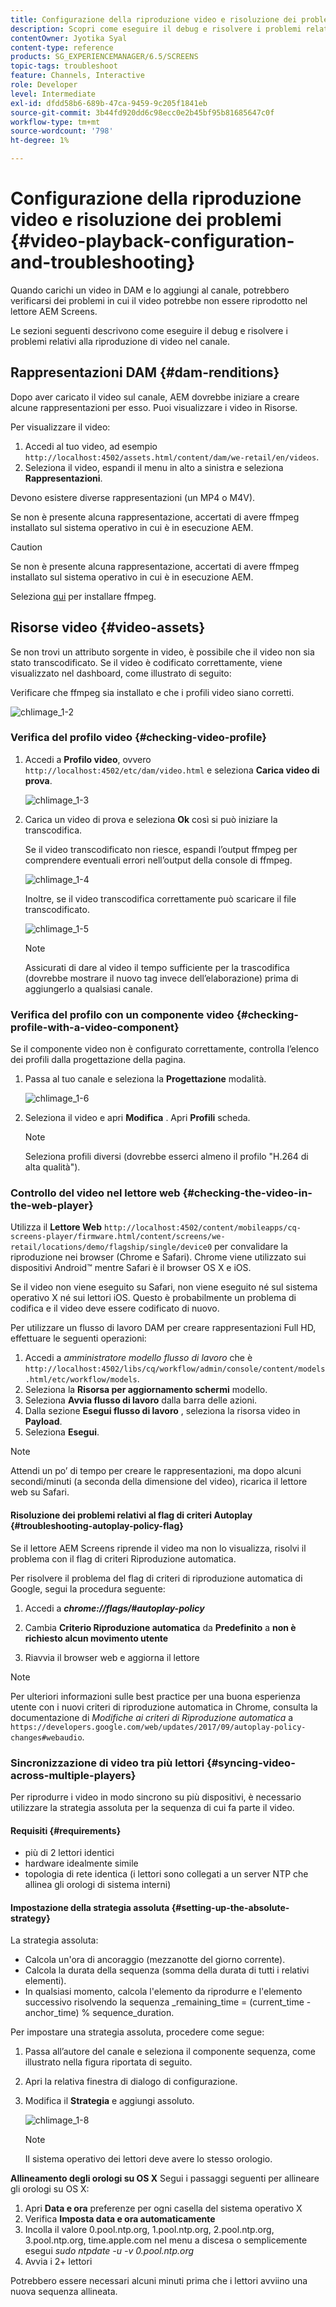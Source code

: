 ```yaml
---
title: Configurazione della riproduzione video e risoluzione dei problemi
description: Scopri come eseguire il debug e risolvere i problemi relativi alla riproduzione di video nel canale per AEM Screens.
contentOwner: Jyotika Syal
content-type: reference
products: SG_EXPERIENCEMANAGER/6.5/SCREENS
topic-tags: troubleshoot
feature: Channels, Interactive
role: Developer
level: Intermediate
exl-id: dfdd58b6-689b-47ca-9459-9c205f1841eb
source-git-commit: 3b44fd920dd6c98ecc0e2b45bf95b81685647c0f
workflow-type: tm+mt
source-wordcount: '798'
ht-degree: 1%

---
```


# Configurazione della riproduzione video e risoluzione dei problemi {#video-playback-configuration-and-troubleshooting}

Quando carichi un video in DAM e lo aggiungi al canale, potrebbero verificarsi dei problemi in cui il video potrebbe non essere riprodotto nel lettore AEM Screens.

Le sezioni seguenti descrivono come eseguire il debug e risolvere i problemi relativi alla riproduzione di video nel canale.

## Rappresentazioni DAM {#dam-renditions}

Dopo aver caricato il video sul canale, AEM dovrebbe iniziare a creare alcune rappresentazioni per esso. Puoi visualizzare i video in Risorse.

Per visualizzare il video:

1. Accedi al tuo video, ad esempio `http://localhost:4502/assets.html/content/dam/we-retail/en/videos`.
1. Seleziona il video, espandi il menu in alto a sinistra e seleziona **Rappresentazioni**.

Devono esistere diverse rappresentazioni (un MP4 o M4V).

Se non è presente alcuna rappresentazione, accertati di avere ffmpeg installato sul sistema operativo in cui è in esecuzione AEM.

>[!CAUTION]
>
>Se non è presente alcuna rappresentazione, accertati di avere ffmpeg installato sul sistema operativo in cui è in esecuzione AEM.
>
>Seleziona [qui](https://www.ffmpeg.org/download.html) per installare ffmpeg.

## Risorse video {#video-assets}

Se non trovi un attributo sorgente in video, è possibile che il video non sia stato transcodificato. Se il video è codificato correttamente, viene visualizzato nel dashboard, come illustrato di seguito:

Verificare che ffmpeg sia installato e che i profili video siano corretti.

![chlimage_1-2](assets/chlimage_1-2.png)

### Verifica del profilo video {#checking-video-profile}

1. Accedi a **Profilo video**, ovvero `http://localhost:4502/etc/dam/video.html` e seleziona **Carica video di prova**.

   ![chlimage_1-3](assets/chlimage_1-3.png)

1. Carica un video di prova e seleziona **Ok** così si può iniziare la transcodifica.

   Se il video transcodificato non riesce, espandi l’output ffmpeg per comprendere eventuali errori nell’output della console di ffmpeg.

   ![chlimage_1-4](assets/chlimage_1-4.png)

   Inoltre, se il video transcodifica correttamente può scaricare il file transcodificato.

   ![chlimage_1-5](assets/chlimage_1-5.png)

   >[!NOTE]
   >
   >Assicurati di dare al video il tempo sufficiente per la trascodifica (dovrebbe mostrare il nuovo tag invece dell’elaborazione) prima di aggiungerlo a qualsiasi canale.

### Verifica del profilo con un componente video {#checking-profile-with-a-video-component}

Se il componente video non è configurato correttamente, controlla l’elenco dei profili dalla progettazione della pagina.

1. Passa al tuo canale e seleziona la **Progettazione** modalità.

   ![chlimage_1-6](assets/chlimage_1-6.png)

1. Seleziona il video e apri **Modifica** . Apri **Profili** scheda.

   >[!NOTE]
   >Seleziona profili diversi (dovrebbe esserci almeno il profilo &quot;H.264 di alta qualità&quot;).

### Controllo del video nel lettore web {#checking-the-video-in-the-web-player}

Utilizza il **Lettore Web** `http://localhost:4502/content/mobileapps/cq-screens-player/firmware.html/content/screens/we-retail/locations/demo/flagship/single/device0` per convalidare la riproduzione nei browser (Chrome e Safari). Chrome viene utilizzato sui dispositivi Android™ mentre Safari è il browser OS X e iOS.

Se il video non viene eseguito su Safari, non viene eseguito né sul sistema operativo X né sui lettori iOS. Questo è probabilmente un problema di codifica e il video deve essere codificato di nuovo.

Per utilizzare un flusso di lavoro DAM per creare rappresentazioni Full HD, effettuare le seguenti operazioni:

1. Accedi a *amministratore modello flusso di lavoro* che è `http://localhost:4502/libs/cq/workflow/admin/console/content/models.html/etc/workflow/models`.
1. Seleziona la **Risorsa per aggiornamento schermi** modello.
1. Seleziona **Avvia flusso di lavoro** dalla barra delle azioni.
1. Dalla sezione **Esegui flusso di lavoro** , seleziona la risorsa video in **Payload**.
1. Seleziona **Esegui**.

>[!NOTE]
>
>Attendi un po’ di tempo per creare le rappresentazioni, ma dopo alcuni secondi/minuti (a seconda della dimensione del video), ricarica il lettore web su Safari.

#### Risoluzione dei problemi relativi al flag di criteri Autoplay {#troubleshooting-autoplay-policy-flag}

Se il lettore AEM Screens riprende il video ma non lo visualizza, risolvi il problema con il flag di criteri Riproduzione automatica.

Per risolvere il problema del flag di criteri di riproduzione automatica di Google, segui la procedura seguente:

1. Accedi a ***chrome://flags/#autoplay-policy***
1. Cambia **Criterio Riproduzione automatica** da **Predefinito** a **non è richiesto alcun movimento utente**

1. Riavvia il browser web e aggiorna il lettore

>[!NOTE]
>
>Per ulteriori informazioni sulle best practice per una buona esperienza utente con i nuovi criteri di riproduzione automatica in Chrome, consulta la documentazione di *Modifiche ai criteri di Riproduzione automatica* a `https://developers.google.com/web/updates/2017/09/autoplay-policy-changes#webaudio`.

### Sincronizzazione di video tra più lettori {#syncing-video-across-multiple-players}

Per riprodurre i video in modo sincrono su più dispositivi, è necessario utilizzare la strategia assoluta per la sequenza di cui fa parte il video.

#### Requisiti {#requirements}

* più di 2 lettori identici
* hardware idealmente simile
* topologia di rete identica (i lettori sono collegati a un server NTP che allinea gli orologi di sistema interni)

#### Impostazione della strategia assoluta {#setting-up-the-absolute-strategy}

La strategia assoluta:

* Calcola un&#39;ora di ancoraggio (mezzanotte del giorno corrente).
* Calcola la durata della sequenza (somma della durata di tutti i relativi elementi).
* In qualsiasi momento, calcola l&#39;elemento da riprodurre e l&#39;elemento successivo risolvendo la sequenza _remaining_time = (current_time - anchor_time) % sequence_duration.

Per impostare una strategia assoluta, procedere come segue:

1. Passa all’autore del canale e seleziona il componente sequenza, come illustrato nella figura riportata di seguito.
1. Apri la relativa finestra di dialogo di configurazione.
1. Modifica il **Strategia** e aggiungi assoluto.

   ![chlimage_1-8](assets/chlimage_1-8.png)

   >[!NOTE]
   >Il sistema operativo dei lettori deve avere lo stesso orologio.

**Allineamento degli orologi su OS X** Segui i passaggi seguenti per allineare gli orologi su OS X:

1. Apri **Data e ora** preferenze per ogni casella del sistema operativo X
1. Verifica **Imposta data e ora automaticamente**
1. Incolla il valore 0.pool.ntp.org, 1.pool.ntp.org, 2.pool.ntp.org, 3.pool.ntp.org, time.apple.com nel menu a discesa o semplicemente esegui *sudo ntpdate -u -v 0.pool.ntp.org*
1. Avvia i 2+ lettori

Potrebbero essere necessari alcuni minuti prima che i lettori avviino una nuova sequenza allineata.
